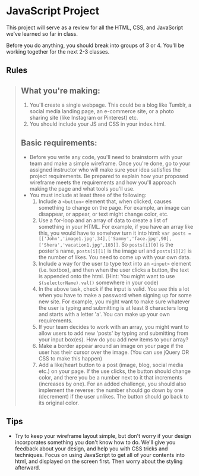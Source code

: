 # JavaScript Project 

This project will serve as a review for all the HTML, CSS, and JavaScript we've learned so far in class.

Before you do anything, you should break into groups of 3 or 4. You'll be working together for the next 2-3 classes. 

## Rules

> ## What you're making: 
> 1. You'll create a single webpage. This could be a blog like Tumblr, a social media landing page, an e-commerce site, or a photo sharing site (like Instagram or Pinterest) etc. 
> 2. You should include your JS and CSS in your index.html. 
> 
> ## Basic requirements: 
> + Before you write any code, you'll need to brainstorm with your team and make a simple wireframe. Once you're done, go to your assigned instructor who will make sure your idea satisfies the project requirements. Be prepared to explain how your proposed wireframe meets the requirements and how you'll approach making the page and what tools you'll use. 
> + You must include at least three of the following:   
>   1. Include a `<button>` element that, when clicked, causes something to change on the page. For example, an image can disappear, or appear, or text might change color, etc. 
>   2. Use a for-loop and an array of data to create a list of something in your HTML. For example, if you have an array like this, you would have to somehow turn it into html: `var posts = [['John','image1.jpg',34],['Sammy','face.jpg',90],['Shera','vacation1.jpg',103]]`. So `posts[i][0]` is the poster's name, `posts[i][1]` is the image url and `posts[i][2]` is the number of likes. You need to come up with your own data. 
>   3. Include a way for the user to type text into an `<input>` element (i.e. textbox), and then when the user clicks a button, the text is appended onto the html. (Hint: You might want to use `$(selectorName).val()` somewhere in your code) 
>   4. In the above task, check if the input is valid. You see this a lot when you have to make a password when signing up for some new site. For example, you might want to make sure whatever the user is typing and submitting is at least 8 characters long and starts with a letter 'a'. You can make up your own requirements. 
>   5. If your team decides to work with an array, you might want to allow users to add new 'posts' by typing and submitting from your input box(es). How do you add new items to your array? 
>   6. Make a border appear around an image on your page if the user has their cursor over the image. (You can use jQuery OR CSS to make this happen)
>   7. Add a like/heart button to a post (image, blog, social media etc.) on your page. If the use clicks, the button should change color, and there you be a number next to it that increments (increases by one). For an added challenge, you should also implement the reverse: the number should go down by one (decrement) if the user unlikes. The button should go back to its original color. 


## Tips
+ Try to keep your wireframe layout simple, but don't worry if your design incorporates something you don't know how to do. We'll give you feedback about your design, and help you with CSS tricks and techniques. Focus on using JavaScript to get all of your contents into html, and displayed on the screen first. Then worry about the styling afterward. 

